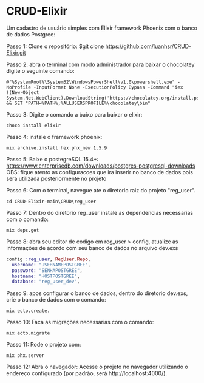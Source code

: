 # CRUD-Elixir
 Um cadastro de usuário simples com Elixir framework Phoenix com o banco de dados Postgree:
 
Passo 1: Clone o repositório: 
$git clone https://github.com/luanhsr/CRUD-Elixir.git

Passo 2: abra o terminal com modo administrador para baixar o chocolatey digite o seguinte comando:

```
@"%SystemRoot%\System32\WindowsPowerShell\v1.0\powershell.exe" -NoProfile -InputFormat None -ExecutionPolicy Bypass -Command "iex ((New-Object System.Net.WebClient).DownloadString('https://chocolatey.org/install.ps1'))" && SET "PATH=%PATH%;%ALLUSERSPROFILE%\chocolatey\bin"
```



Passo 3: Digite o comando a baixo para baixar o elixir:

```
choco install elixir

```

Passo 4: instale o framework phoenix:
```
mix archive.install hex phx_new 1.5.9

```

Passo 5: Baixe o postegreSQL 15.4+: https://www.enterprisedb.com/downloads/postgres-postgresql-downloads
OBS: fique atento as configuracoes que ira inserir no banco de dados pois sera utilizada posteriormente no projeto


Passo 6: Com o terminal, navegue ate o diretorio raiz do projeto "reg_user".
```
cd CRUD-Elixir-main\CRUD\reg_user
```
Passo 7: Dentro do diretorio reg_user instale as dependencias necessarias com o comando:
```
mix deps.get
```

Passo 8: abra seu editor de codigo em reg_user > config, atualize as informações de acordo com seu banco de dados no arquivo dev.exs
```elixir
config :reg_user, RegUser.Repo,
  username: "USERNAMEPOSTGREE",
  password: "SENHAPOSTGREE",
  hostname: "HOSTPOSTGREE",
  database: "reg_user_dev",
```
Passo 9: apos configurar o banco de dados, dentro do diretorio dev.exs, crie o banco de dados com o comando: 

```
mix ecto.create.
```
Passo 10: Faca as migrações necessarias com o comando: 
```
mix ecto.migrate
```

Passo 11: Rode o projeto com: 
```
mix phx.server
```
Passo 12: Abra o navegador:
Acesse o projeto no navegador utilizando o endereço configurado (por padrão, será http://localhost:4000/).
